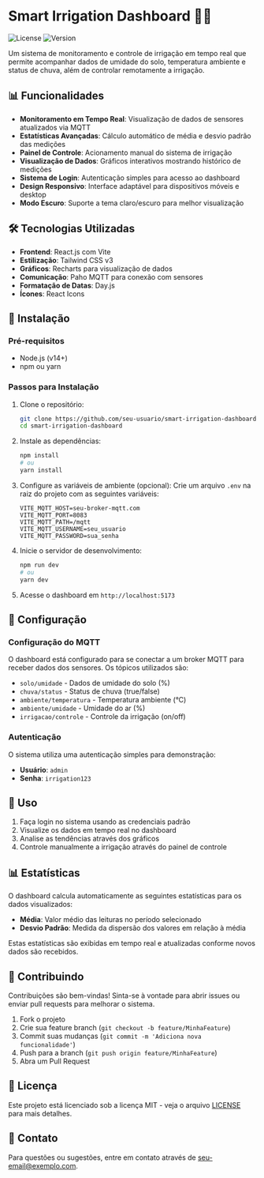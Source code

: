 # Smart Irrigation Dashboard 🌱💧

![License](https://img.shields.io/badge/license-MIT-blue.svg)
![Version](https://img.shields.io/badge/version-1.0.0-green.svg)

Um sistema de monitoramento e controle de irrigação em tempo real que permite acompanhar dados de umidade do solo, temperatura ambiente e status de chuva, além de controlar remotamente a irrigação.

## 📊 Funcionalidades

- **Monitoramento em Tempo Real**: Visualização de dados de sensores atualizados via MQTT
- **Estatísticas Avançadas**: Cálculo automático de média e desvio padrão das medições
- **Painel de Controle**: Acionamento manual do sistema de irrigação
- **Visualização de Dados**: Gráficos interativos mostrando histórico de medições
- **Sistema de Login**: Autenticação simples para acesso ao dashboard
- **Design Responsivo**: Interface adaptável para dispositivos móveis e desktop
- **Modo Escuro**: Suporte a tema claro/escuro para melhor visualização

## 🛠️ Tecnologias Utilizadas

- **Frontend**: React.js com Vite
- **Estilização**: Tailwind CSS v3
- **Gráficos**: Recharts para visualização de dados
- **Comunicação**: Paho MQTT para conexão com sensores
- **Formatação de Datas**: Day.js
- **Ícones**: React Icons

## 🚀 Instalação

### Pré-requisitos

- Node.js (v14+)
- npm ou yarn

### Passos para Instalação

1. Clone o repositório:
   ```bash
   git clone https://github.com/seu-usuario/smart-irrigation-dashboard.git
   cd smart-irrigation-dashboard
   ```

2. Instale as dependências:
   ```bash
   npm install
   # ou
   yarn install
   ```

3. Configure as variáveis de ambiente (opcional):
   Crie um arquivo `.env` na raiz do projeto com as seguintes variáveis:
   ```
   VITE_MQTT_HOST=seu-broker-mqtt.com
   VITE_MQTT_PORT=8083
   VITE_MQTT_PATH=/mqtt
   VITE_MQTT_USERNAME=seu_usuario
   VITE_MQTT_PASSWORD=sua_senha
   ```

4. Inicie o servidor de desenvolvimento:
   ```bash
   npm run dev
   # ou
   yarn dev
   ```

5. Acesse o dashboard em `http://localhost:5173`

## 🔧 Configuração

### Configuração do MQTT

O dashboard está configurado para se conectar a um broker MQTT para receber dados dos sensores. Os tópicos utilizados são:

- `solo/umidade` - Dados de umidade do solo (%)
- `chuva/status` - Status de chuva (true/false)
- `ambiente/temperatura` - Temperatura ambiente (°C)
- `ambiente/umidade` - Umidade do ar (%)
- `irrigacao/controle` - Controle da irrigação (on/off)

### Autenticação

O sistema utiliza uma autenticação simples para demonstração:

- **Usuário**: `admin`
- **Senha**: `irrigation123`

## 📱 Uso

1. Faça login no sistema usando as credenciais padrão
2. Visualize os dados em tempo real no dashboard
3. Analise as tendências através dos gráficos
4. Controle manualmente a irrigação através do painel de controle

## 📊 Estatísticas

O dashboard calcula automaticamente as seguintes estatísticas para os dados visualizados:

- **Média**: Valor médio das leituras no período selecionado
- **Desvio Padrão**: Medida da dispersão dos valores em relação à média

Estas estatísticas são exibidas em tempo real e atualizadas conforme novos dados são recebidos.

## 🤝 Contribuindo

Contribuições são bem-vindas! Sinta-se à vontade para abrir issues ou enviar pull requests para melhorar o sistema.

1. Fork o projeto
2. Crie sua feature branch (`git checkout -b feature/MinhaFeature`)
3. Commit suas mudanças (`git commit -m 'Adiciona nova funcionalidade'`)
4. Push para a branch (`git push origin feature/MinhaFeature`)
5. Abra um Pull Request

## 📝 Licença

Este projeto está licenciado sob a licença MIT - veja o arquivo [LICENSE](LICENSE) para mais detalhes.

## 📧 Contato

Para questões ou sugestões, entre em contato através de [seu-email@exemplo.com](mailto:seu-email@exemplo.com).
